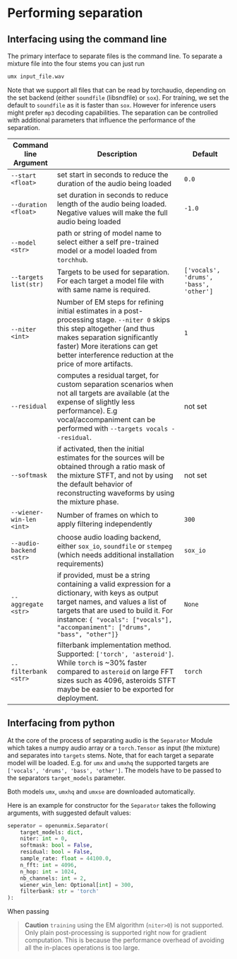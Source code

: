 # Performing separation

## Interfacing using the command line

The primary interface to separate files is the command line. To separate a mixture file into the four stems you can just run

```bash
umx input_file.wav
```

Note that we support all files that can be read by torchaudio, depending on the set backend (either `soundfile` (libsndfile) or `sox`).
For training, we set the default to `soundfile` as it is faster than `sox`. However for inference users might prefer `mp3` decoding capabilities.
The separation can be controlled with additional parameters that influence the performance of the separation.

| Command line Argument      | Description                                                                     | Default         |
|----------------------------|---------------------------------------------------------------------------------|-----------------|
|`--start <float>`  | set start in seconds to reduce the duration of the audio being loaded | `0.0` |
|`--duration <float>`  | set duration in seconds to reduce length of the audio being loaded. Negative values will make the full audio being loaded | `-1.0` |
|`--model <str>`  | path or string of model name to select either a self pre-trained model or a model loaded from `torchhub`.  | |
| `--targets list(str)`           | Targets to be used for separation. For each target a model file with with same name is required.                                                  | `['vocals', 'drums', 'bass', 'other']`          |
| `--niter <int>`           | Number of EM steps for refining initial estimates in a post-processing stage. `--niter 0` skips this step altogether (and thus makes separation significantly faster) More iterations can get better interference reduction at the price of more artifacts.                                                  | `1`          |
| `--residual`           |               computes a residual target, for custom separation scenarios when not all targets are available (at the expense of slightly less performance). E.g vocal/accompaniment can be performed with `--targets vocals --residual`.                                   | not set          |
| `--softmask`       | if activated, then the initial estimates for the sources will be obtained through a ratio mask of the mixture STFT, and not by using the default behavior of reconstructing waveforms by using the mixture phase.  | not set            |
| `--wiener-win-len <int>`         | Number of frames on which to apply filtering independently  | `300`                   |
| `--audio-backend <str>`         | choose audio loading backend, either `sox_io`,  `soundfile` or `stempeg` (which needs additional installation requirements) | `sox_io` |
| `--aggregate <str>`         | if provided, must be a string containing a valid expression for a dictionary, with keys as output target names, and values a list of targets that are used to build it. For instance: `{ "vocals": ["vocals"], "accompaniment": ["drums", "bass", "other"]}` | `None` |
| `--filterbank <str>`         | filterbank implementation method. Supported: `['torch', 'asteroid']`. While `torch` is ~30% faster compared to `asteroid` on large FFT sizes such as 4096, asteroids STFT maybe be easier to be exported for deployment. | `torch` |

## Interfacing from python

At the core of the process of separating audio is the `Separator` Module which
takes a numpy audio array or a `torch.Tensor` as input (the mixture) and separates into `targets` stems.
Note, that for each target a separate model will be loaded. E.g. for `umx` and `umxhq` the supported targets are
`['vocals', 'drums', 'bass', 'other']`. The models have to be passed to the separators `target_models` parameter.

Both models `umx`, `umxhq` and `umxse` are downloaded automatically.

Here is an example for constructor for the `Separator` takes the following arguments, with suggested default values:

```python
seperator = openunmix.Separator(
    target_models: dict,
    niter: int = 0,
    softmask: bool = False,
    residual: bool = False,
    sample_rate: float = 44100.0,
    n_fft: int = 4096,
    n_hop: int = 1024,
    nb_channels: int = 2,
    wiener_win_len: Optional[int] = 300,
    filterbank: str = 'torch'
):
```

When passing 

> __Caution__ `training` using the EM algorithm (`niter>0`) is not supported. Only plain post-processing is supported right now for gradient computation. This is because the performance overhead of avoiding all the in-places operations is too large.
